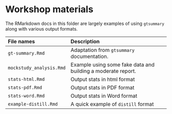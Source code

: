 # Workshop materials

The RMarkdown docs in this folder are largely examples of using `gtsummary` along with various output formats.

|File names  | Description|
|:----------------------|:------------------- |
|`gt-summary.Rmd`         | Adaptation from `gtsummary` documentation. |
|`mockstudy_analysis.Rmd` | Example using some fake data and building a moderate report.  |
|`stats-html.Rmd`         | Output stats in html format |
|`stats-pdf.Rmd`          | Output stats in PDF format  |
|`stats-word.Rmd`         | Output stats in Word format  |
| `example-distill.Rmd` | A quick example of `distill` format |
